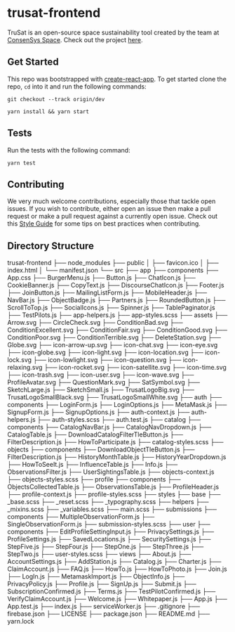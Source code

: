 # trusat-frontend

TruSat is an open-source space sustainability tool created by the team at [ConsenSys Space](https://consensys.space). Check out the project [here](https://trusat.org).

## Get Started

This repo was bootstrapped with [create-react-app](https://github.com/facebook/create-react-app). To get started clone the repo, `cd` into it and run the following commands:

```
git checkout --track origin/dev

yarn install && yarn start
```

## Tests

Run the tests with the following command:

```
yarn test
```

## Contributing

We very much welcome contributions, especially those that tackle open issues. If you wish to contribute, either open an issue then make a pull request or make a pull request against a currently open issue. Check out this [Style Guide](https://github.com/agis/git-style-guide) for some tips on best practices when contributing.

## Directory Structure

trusat-frontend
├── node_modules
├── public
│   ├── favicon.ico
│   ├── index.html
│   └── manifest.json
└── src
    ├── app
        ├── components
            ├── App.css
            ├── BurgerMenu.js
            ├── Button.js
            ├── ChatIcon.js
            ├── CookieBanner.js
            ├── CopyText.js
            ├── DiscourseChatIcon.js
            ├── Footer.js
            ├── JoinButton.js
            ├── MailingListForm.js
            ├── MobileHeader.js
            ├── NavBar.js
            ├── ObjectBadge.js
            ├── Partners.js
            ├── RoundedButton.js
            ├── ScrollToTop.js
            ├── SocialIcons.js
            ├── Spinner.js
            ├── TablePaginator.js
            ├── TestPilots.js
        ├── app-helpers.js
        ├── app-styles.scss
    ├── assets
        ├── Arrow.svg
        ├── CircleCheck.svg
        ├── ConditionBad.svg
        ├── ConditionExcellent.svg
        ├── ConditionFair.svg
        ├── ConditionGood.svg
        ├── ConditionPoor.svg
        ├── ConditionTerrible.svg
        ├── DeleteStation.svg
        ├── Globe.svg
        ├── icon-arrow-up.svg
        ├── icon-chat.svg
        ├── icon-eye.svg
        ├── icon-globe.svg
        ├── icon-light.svg
        ├── icon-location.svg
        ├── icon-lock.svg
        ├── icon-lowlight.svg
        ├── icon-question.svg
        ├── icon-relaxing.svg
        ├── icon-rocket.svg
        ├── icon-satellite.svg
        ├── icon-time.svg
        ├── icon-trash.svg
        ├── icon-user.svg
        ├── icon-wave.svg
        ├── ProfileAvatar.svg
        ├── QuestionMark.svg
        ├── SatSymbol.svg
        ├── SketchLarge.js
        ├── SketchSmall.js
        ├── TrusatLogoBig.svg
        ├── TrusatLogoSmallBlack.svg
        ├── TrusatLogoSmallWhite.svg
    ├── auth
        ├── components
            ├── LoginForm.js
            ├── LoginOptions.js
            ├── MetaMask.js
            ├── SignupForm.js
            ├── SignupOptions.js
        ├── auth-context.js
        ├── auth-helpers.js
        ├── auth-styles.scss
        ├── auth.test.js
    ├── catalog
        ├── components
            ├── CatalogNavBar.js
            ├── CatalogNavDropdown.js
            ├── CatalogTable.js
            ├── DownloadCatalogFilterTleButton.js
            ├── FilterDescription.js
            ├── HowToParticipate.js
        ├── catalog-styles.scss
    ├── objects
        ├── components
            ├── DownloadObjectTleButton.js
            ├── FilterDescription.js
            ├── HistoryMonthTable.js
            ├── HistoryYearDropdown.js
            ├── HowToSeeIt.js
            ├── InfluenceTable.js
            ├── Info.js
            ├── ObservationsFilter.js
            ├── UserSightingsTable.js
        ├── objects-context.js
        ├── objects-styles.scss
    ├── profile
        ├── components
            ├── ObjectsCollectedTable.js
            ├── ObservationsTable.js
            ├── ProfileHeader.js
        ├── profile-context.js
        ├── profile-styles.scss
    ├── styles
        ├── base
            ├── _base.scss
            ├── _reset.scss
            ├── _typography.scss
        ├── helpers
            ├── _mixins.scss
            ├── _variables.scss
        ├── main.scss
    ├── submissions
        ├── components
            ├── MultipleObservationForm.js
            ├── SingleObservationForm.js
        ├── submission-styles.scss
    ├── user
        ├── components
            ├── EditProfileSettingInput.js
            ├── PrivacySettings.js
            ├── ProfileSettings.js
            ├── SavedLocations.js
            ├── SecuritySettings.js
            ├── StepFive.js
            ├── StepFour.js
            ├── StepOne.js
            ├── StepThree.js
            ├── StepTwo.js
        ├── user-styles.scss
    ├── views
        ├── About.js
        ├── AccountSettings.js
        ├── AddStation.js
        ├── Catalog.js
        ├── Charter.js
        ├── ClaimAccount.js
        ├── FAQ.js
        ├── HowTo.js
        ├── HowToPhoto.js
        ├── Join.js
        ├── LogIn.js
        ├── MetamaskImport.js
        ├── ObjectInfo.js
        ├── PrivacyPolicy.js
        ├── Profile.js
        ├── SignUp.js
        ├── Submit.js
        ├── SubscriptionConfirmed.js
        ├── Terms.js
        ├── TestPilotConfirmed.js
        ├── VerifyClaimAccount.js
        ├── Welcome.js
        ├── Whitepaper.js
    ├── App.js
    ├── App.test.js
    ├── index.js
    ├── serviceWorker.js
├── .gitignore
├── firebase.json
├── LICENSE
├── package.json
├── README.md
├── yarn.lock